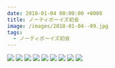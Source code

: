 ```yaml
---
date: 2018-01-04 00:00:00 +0000
title: ノーティボーイズ初会
image: /images/2018-01-04--09.jpg
tags:
  - ノーティボーイズ初会
---
```


![](/images/2018-01-04--main.jpg)
![](/images/2018-01-04--01.jpg)
![](/images/2018-01-04--02.jpg)
![](/images/2018-01-04--03.jpg)
![](/images/2018-01-04--04.jpg)
![](/images/2018-01-04--05.jpg)
![](/images/2018-01-04--06.jpg)
![](/images/2018-01-04--07.jpg)
![](/images/2018-01-04--08.jpg)
